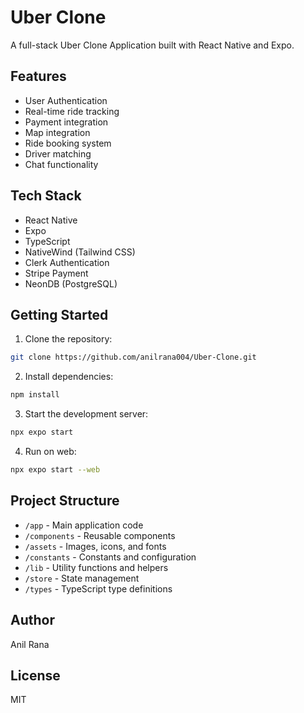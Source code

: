 # Uber Clone

A full-stack Uber Clone Application built with React Native and Expo.

## Features

- User Authentication
- Real-time ride tracking
- Payment integration
- Map integration
- Ride booking system
- Driver matching
- Chat functionality

## Tech Stack

- React Native
- Expo
- TypeScript
- NativeWind (Tailwind CSS)
- Clerk Authentication
- Stripe Payment
- NeonDB (PostgreSQL)

## Getting Started

1. Clone the repository:
```bash
git clone https://github.com/anilrana004/Uber-Clone.git
```

2. Install dependencies:
```bash
npm install
```

3. Start the development server:
```bash
npx expo start
```

4. Run on web:
```bash
npx expo start --web
```

## Project Structure

- `/app` - Main application code
- `/components` - Reusable components
- `/assets` - Images, icons, and fonts
- `/constants` - Constants and configuration
- `/lib` - Utility functions and helpers
- `/store` - State management
- `/types` - TypeScript type definitions

## Author

Anil Rana

## License

MIT 